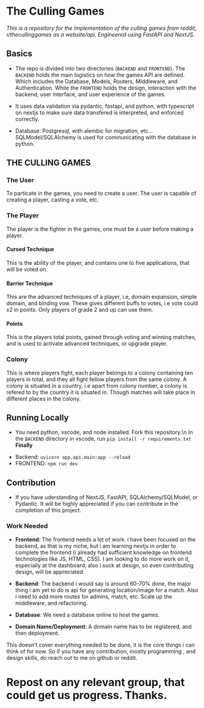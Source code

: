 
# The Culling Games
*This is a repository for the Implementation of the culling games from reddit, r/thecullinggames as a website/api.*
*Engineered using FastAPI and NextJS.*

## Basics
* The repo is divided into two directories (`BACKEND` and `FRONTEND`). The `BACKEND` holds the main logistics on how the 
games API are defined. Which includes the Database, Models, Routers, Middleware, and Authentication. While the `FRONTEND`
holds the design, interaction with the backend, user interface, and user experience of the games.

* It uses data validation via pydantic, fastapi, and python, with typescript on nextjs to make sure data transfered is interpreted, and enforced correctly.

* Database: Postgresql, with alembic for migration, etc... SQLModel/SQLAlchemy is used for communicating with the database in python.

## THE CULLING GAMES
### __The User__
To particate in the games, you need to create a user. The user is capable of creating a player, casting a vote, etc.

### __The Player__
The player is the fighter in the games, one must be a user before making a player.

#### Cursed Technique
This is the ability of the player, and contains one to five applications, that will be voted on.
#### Barrier Technique
This are the advanced techniques of a player, i.e, domain expansion, simple domain, and binding vow. These gives different buffs to votes, i.e vote could x2 in points. Only players of grade 2 and up can use them.
#### Points
This is the players total points, gained through voting and winning matches, and is used to activate advanced techniques, or upgrade player.

### __Colony__
This is where players fight, each player belongs to a colony containing ten players in total, and they all fight fellow players from the same colony. A colony is situated in a country, i.e apart from colony number, a colony is refered to by the country it is situated in. Though matches will take place in different places in the colony.


## Running Locally
* You need python, vscode, and node installed. Fork this repository.\n
In the `BACKEND` directory in vscode, run `pip install -r requirements.txt`
**Finally**
- Backend: `uvicorn app.api.main:app --reload`
- FRONTEND: `npm run dev`

## Contribution
* If you have uderstanding of NextJS, FastAPI, SQLAlchemy/SQLModel, or Pydantic. It will be highly appreciated if you can contribute in the completion of this project.

### Work Needed
- **Frontend**: The frontend needs a lot of work. i have been focused on the backend, as that is my niche, but i am learning nextjs in order to complete the frontend (i already had sufficient knowledge on frontend technologies like JS, HTML, CSS). I am looking to do more work on it, especially at the dashboard, also i suck at design, so even contributing design, will be appreciated.

- **Backend**: The backend i would say is around 60-70% done, the major thing i am yet to do is api for generating location/image for a match. Also i need to add more routes for admins, match, etc. Scale up the middleware, and refactoring.

- **Database**: We need a database online to host the games.

- **Domain Name/Deployment**: A domain name has to be registered, and then deployment.

This doesn't cover everything needed to be done, it is the core things i can think of for now.
So if you have any contribution, mostly programming , and design skills, do reach out to me on github or reddit.

# **Repost on any relevant group, that could get us progress. Thanks.**